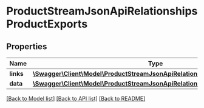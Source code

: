 # ProductStreamJsonApiRelationshipsProductExports

## Properties
Name | Type | Description | Notes
------------ | ------------- | ------------- | -------------
**links** | [**\Swagger\Client\Model\ProductStreamJsonApiRelationshipsProductExportsLinks**](ProductStreamJsonApiRelationshipsProductExportsLinks.md) |  | [optional] 
**data** | [**\Swagger\Client\Model\ProductStreamJsonApiRelationshipsProductExportsData[]**](ProductStreamJsonApiRelationshipsProductExportsData.md) |  | [optional] 

[[Back to Model list]](../../README.md#documentation-for-models) [[Back to API list]](../../README.md#documentation-for-api-endpoints) [[Back to README]](../../README.md)

